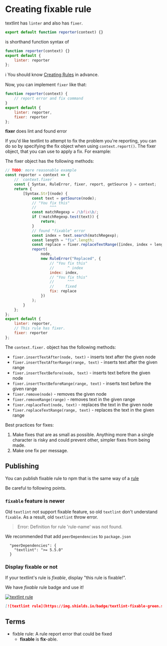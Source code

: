 # Creating fixable rule

textlint has `linter` and also has `fixer`.

```js
export default function reporter(context) {}

```

is shorthand function syntax of  

```js
function reporter(context) {}
export default {
    linter: reporter
};

```

:information_source: You should know [Creating Rules](./rule.md) in advance.

Now, you can implement `fixer` like that:

```js
function reporter(context) {
    // report error and fix command
}
export default {
    linter: reporter,
    fixer: reporter
};

```

**fixer** does lint and found error

If you'd like textlint to attempt to fix the problem you're reporting, you can do so by specifying the fix object when using `context.report()`.
The fixer object, that you can use to apply a fix. For example:

The fixer object has the following methods:

```js
// TODO: more reasonable example
const reporter = context => {
    // `context.fixer`
    const { Syntax, RuleError, fixer, report, getSource } = context;
    return {
        [Syntax.Str](node) {
            const text = getSource(node);
            // "You fix this"
            //      ^^^
            const matchRegexp = /\bfix\b/;
            if (!matchRegexp.test(text)) {
                return;
            }
            // found "fixable" error
            const index = text.search(matchRegexp);
            const length = "fix".length;
            const replace = fixer.replaceTextRange([index, index + length], "fixed");
            report(
                node,
                new RuleError("Replaced", {
                    // "You fix this"
                    //      ^ index
                    index: index,
                    // "You fix this"
                    //      ^^^
                    //     fixed
                    fix: replace
                })
            );
        }
    };
};
export default {
    linter: reporter,
    // This rule has fixer.
    fixer: reporter
};

```

The `context.fixer.` object has the following methods:

* `fixer.insertTextAfter(node, text)` - inserts text after the given node
* `fixer.insertTextAfterRange(range, text)` - inserts text after the given range
* `fixer.insertTextBefore(node, text)` - inserts text before the given node
* `fixer.insertTextBeforeRange(range, text)` - inserts text before the given range
* `fixer.remove(node)` - removes the given node
* `fixer.removeRange(range)` - removes text in the given range
* `fixer.replaceText(node, text)` - replaces the text in the given node
* `fixer.replaceTextRange(range, text)` - replaces the text in the given range

Best practices for fixes:

1. Make fixes that are as small as possible. Anything more than a single character is risky and could prevent other, simpler fixes from being made.
2. Make one fix per message.

## Publishing

You can publish fixable rule to npm that is the same way of a [rule](./rule.md)

Be careful to following points.

### `fixable` feature is newer

Old `textlint` not support fixable feature, so old `textlint` don't understand `fixable`.
As a result, old `textlint` throw error.

> Error: Definition for rule 'rule-name' was not found.

We recommended that add `peerDependencies` to `package.json`

```
  "peerDependencies": {
    "textlint": ">= 5.5.0"
  }
```

### Display fixable or not

If your textlint's rule is *fixable*, display "this rule is fixable!".

We have *fixable* rule badge and use it!

[![textlint rule](https://img.shields.io/badge/textlint-fixable-green.svg?style=social)](https://textlint.github.io/) 

```markdown
[![textlint rule](https://img.shields.io/badge/textlint-fixable-green.svg?style=social)](https://textlint.github.io/) 
```

## Terms

- fixble rule: A rule report error that could be fixed
    - **fixable** is **fix**-able.
